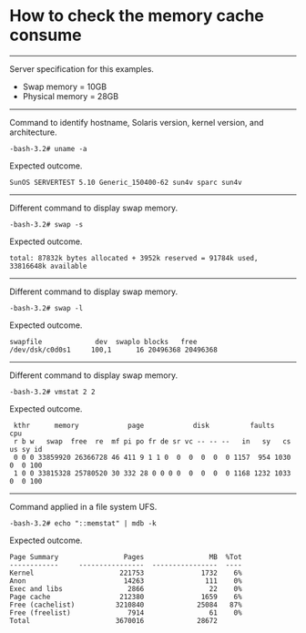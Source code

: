 # How to check the memory cache consume

---

Server specification for this examples.
- Swap memory = 10GB 
- Physical memory = 28GB 

---

Command to identify hostname, Solaris version, kernel version, and architecture.
```console
-bash-3.2# uname -a
```

Expected outcome.
```console
SunOS SERVERTEST 5.10 Generic_150400-62 sun4v sparc sun4v
```

---

Different command to display swap memory.
```console
-bash-3.2# swap -s
```

Expected outcome.
```console
total: 87832k bytes allocated + 3952k reserved = 91784k used, 33816648k available
```

---

Different command to display swap memory.
```console
-bash-3.2# swap -l
```
Expected outcome.
```console
swapfile             dev  swaplo blocks   free
/dev/dsk/c0d0s1     100,1      16 20496368 20496368
```

---

Different command to display swap memory.
```console
-bash-3.2# vmstat 2 2
```

Expected outcome.
```console
 kthr      memory            page            disk          faults      cpu
 r b w   swap  free  re  mf pi po fr de sr vc -- -- --   in   sy   cs us sy id
 0 0 0 33859920 26366728 46 411 9 1 1 0  0  0  0  0  0 1157  954 1030  0  0 100
 1 0 0 33815328 25780520 30 332 28 0 0 0 0  0  0  0  0 1168 1232 1033  0  0 100
```

---

Command applied in a file system UFS.
```console
-bash-3.2# echo "::memstat" | mdb -k
```

Expected outcome.
```console
Page Summary                Pages                MB  %Tot
------------     ----------------  ----------------  ----
Kernel                     221753              1732    6%
Anon                        14263               111    0%
Exec and libs                2866                22    0%
Page cache                 212380              1659    6%
Free (cachelist)          3210840             25084   87%
Free (freelist)              7914                61    0%
Total                     3670016             28672
```